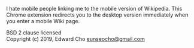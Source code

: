 I hate mobile people linking me to the mobile version of Wikipedia. This Chrome extension redirects you to the desktop version immediately when you enter a mobile Wiki page.

BSD 2 clause licensed  
Copyright (c) 2019, Edward Cho eunseocho@gmail.com
